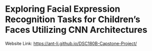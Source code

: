 # Exploring Facial Expression Recognition Tasks for Children’s Faces Utilizing CNN Architectures
Website Link: https://ant-li.github.io/DSC180B-Capstone-Project/
